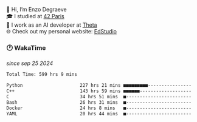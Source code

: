 👋 Hi, I’m Enzo Degraeve <br>
🎓 I studied at [42 Paris](https://42.fr/)<br>
💼 I work as an AI developer at [Theta](https://theta.mc/)<br>
🌐 Check out my personal website: [EdStudio](https://edstudio.fr/)

### 🕐 WakaTime
*since sep 25 2024*

<!--START_SECTION:waka-->

```txt
Total Time: 599 hrs 9 mins

Python                     227 hrs 21 mins ■■■■■■■■■----------------   36.55 %
C++                        143 hrs 59 mins ■■■■■■-------------------   23.15 %
C                          34 hrs 51 mins  ■------------------------   05.60 %
Bash                       26 hrs 31 mins  ■------------------------   04.26 %
Docker                     24 hrs 8 mins   ■------------------------   03.88 %
YAML                       20 hrs 44 mins  ■------------------------   03.33 %
```

<!--END_SECTION:waka-->

